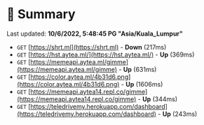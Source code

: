# 📖 Summary
Last updated: **10/6/2022, 5:48:45 PG "Asia/Kuala_Lumpur"**

- `GET` [https://shrt.ml](https://shrt.ml) - **Down** (217ms)
- `GET` [https://hst.aytea.ml/](https://hst.aytea.ml/) - **Up** (369ms)
- `GET` [https://memeapi.aytea.ml/gimme](https://memeapi.aytea.ml/gimme) - **Up** (631ms)
- `GET` [https://color.aytea.ml/4b31d6.png](https://color.aytea.ml/4b31d6.png) - **Up** (1606ms)
- `GET` [https://memeapi.aytea14.repl.co/gimme](https://memeapi.aytea14.repl.co/gimme) - **Up** (344ms)
- `GET` [https://teledrivemy.herokuapp.com/dashboard](https://teledrivemy.herokuapp.com/dashboard) - **Up** (243ms)
